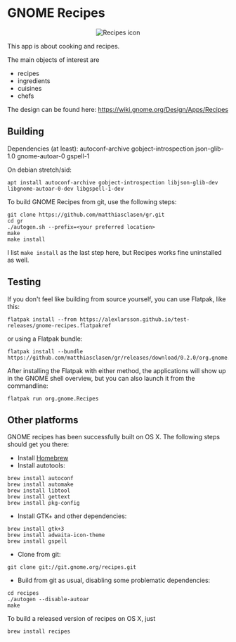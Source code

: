 GNOME Recipes
=============

<p align="center">
  <img src="https://github.com/matthiasclasen/gr/blob/master/data/icons/512x512/org.gnome.Recipes.png?raw=true" alt="Recipes icon"/>
</p>

This app is about cooking and recipes.

The main objects of interest are

- recipes
- ingredients
- cuisines
- chefs

The design can be found here: https://wiki.gnome.org/Design/Apps/Recipes

Building
--------

Dependencies (at least): autoconf-archive gobject-introspection json-glib-1.0 gnome-autoar-0 gspell-1

On debian stretch/sid:
```
apt install autoconf-archive gobject-introspection libjson-glib-dev libgnome-autoar-0-dev libgspell-1-dev
```

To build GNOME Recipes from git, use the following steps:

```
git clone https://github.com/matthiasclasen/gr.git
cd gr
./autogen.sh --prefix=<your preferred location>
make
make install
```
I list `make install` as the last step here, but Recipes works fine uninstalled as well.

Testing
-------

If you don't feel like building from source yourself, you can use Flatpak, like this:

```
flatpak install --from https://alexlarsson.github.io/test-releases/gnome-recipes.flatpakref
```

or using a Flatpak bundle:

```
flatpak install --bundle https://github.com/matthiasclasen/gr/releases/download/0.2.0/org.gnome.Recipes.x86_64.flatpak
```
After installing the Flatpak with either method, the applications will show up in the GNOME shell overview, but you can also launch it from the commandline:

```
flatpak run org.gnome.Recipes
```
Other platforms
---------------

GNOME recipes has been successfully built on OS X. The following steps should get you there:

- Install [Homebrew](http://brew.sh/)
- Install autotools:
```
brew install autoconf
brew install automake
brew install libtool
brew install gettext
brew install pkg-config
```
- Install GTK+ and other dependencies:
```
brew install gtk+3
brew install adwaita-icon-theme
brew install gspell
```
- Clone from git:
```
git clone git://git.gnome.org/recipes.git
```
- Build from git as usual, disabling some problematic dependencies:
```
cd recipes
./autogen --disable-autoar
make
```
To build a released version of recipes on OS X, just

```
brew install recipes
```
